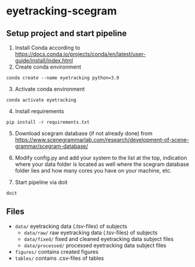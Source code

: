 # **eyetracking-scegram**

## **Setup project and start pipeline**

1. Install Conda according to https://docs.conda.io/projects/conda/en/latest/user-guide/install/index.html
2. Create conda environment
```console
conda create --name eyetracking python=3.9
```
3. Activate conda environment
```console
conda activate eyetracking
```
4. Install requirements
```console
pip install -r requirements.txt
```
5. Download scegram database (if not already done) from https://www.scenegrammarlab.com/research/development-of-scene-grammar/scegram-database/

6. Modify config.py and add your system to the list at the top, indication where your data folder is located as well where the scegram database folder lies and how many cores you have on your machine, etc.

7. Start pipeline via doit
```console
doit
```

## **Files**
- `data/` eyetracking data (.tsv-files) of subjects
  - `data/raw/` raw eyetracking data (.tsv-files) of subjects
  - `data/fixed/` fixed and cleaned eyetracking data subject files 
  - `data/processed/` processed eyetracking data subject files 
- `figures/` contains created figures
- `tables/` contains .csv-files of tables